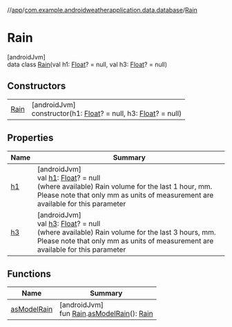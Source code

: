 //[app](../../../index.md)/[com.example.androidweatherapplication.data.database](../index.md)/[Rain](index.md)

# Rain

[androidJvm]\
data class [Rain](index.md)(val h1: [Float](https://kotlinlang.org/api/latest/jvm/stdlib/kotlin/-float/index.html)? = null, val h3: [Float](https://kotlinlang.org/api/latest/jvm/stdlib/kotlin/-float/index.html)? = null)

## Constructors

| | |
|---|---|
| [Rain](-rain.md) | [androidJvm]<br>constructor(h1: [Float](https://kotlinlang.org/api/latest/jvm/stdlib/kotlin/-float/index.html)? = null, h3: [Float](https://kotlinlang.org/api/latest/jvm/stdlib/kotlin/-float/index.html)? = null) |

## Properties

| Name | Summary |
|---|---|
| [h1](h1.md) | [androidJvm]<br>val [h1](h1.md): [Float](https://kotlinlang.org/api/latest/jvm/stdlib/kotlin/-float/index.html)? = null<br>(where available) Rain volume for the last 1 hour, mm. Please note that only mm as units of measurement are available for this parameter |
| [h3](h3.md) | [androidJvm]<br>val [h3](h3.md): [Float](https://kotlinlang.org/api/latest/jvm/stdlib/kotlin/-float/index.html)? = null<br>(where available) Rain volume for the last 3 hours, mm. Please note that only mm as units of measurement are available for this parameter |

## Functions

| Name | Summary |
|---|---|
| [asModelRain](../as-model-rain.md) | [androidJvm]<br>fun [Rain](index.md).[asModelRain](../as-model-rain.md)(): [Rain](../../com.example.androidweatherapplication.model/-rain/index.md) |
